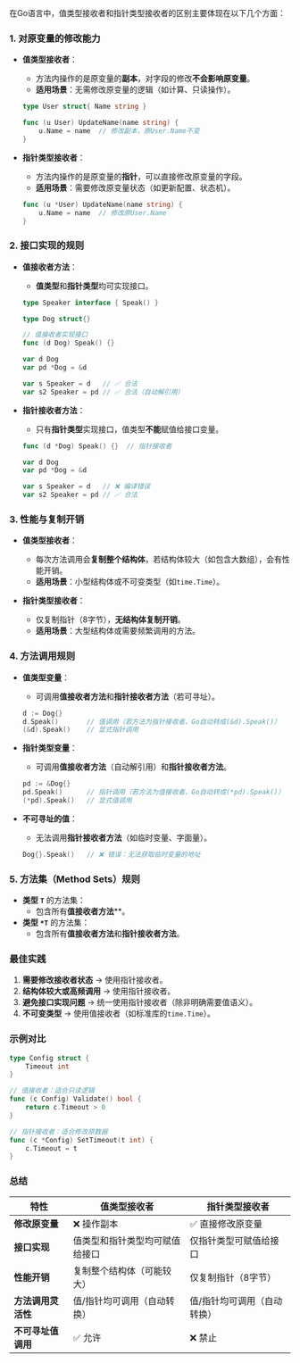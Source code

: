 在Go语言中，值类型接收者和指针类型接收者的区别主要体现在以下几个方面：

### ​**​1. 对原变量的修改能力​**​

- ​**​值类型接收者​**​：
    
    - 方法内操作的是原变量的​**​副本​**​，对字段的修改​**​不会影响原变量​**​。
    - ​**​适用场景​**​：无需修改原变量的逻辑（如计算、只读操作）。
    
    ```go
    type User struct{ Name string }
    
    func (u User) UpdateName(name string) {
        u.Name = name  // 修改副本，原User.Name不变
    }
    ```
    
- ​**​指针类型接收者​**​：
    
    - 方法内操作的是原变量的​**​指针​**​，可以直接修改原变量的字段。
    - ​**​适用场景​**​：需要修改原变量状态（如更新配置、状态机）。
    
    ```go
    func (u *User) UpdateName(name string) {
        u.Name = name  // 修改原User.Name
    }
    ```

### ​**​2. 接口实现的规则​**​

- ​**​值接收者方法​**​：
    
    - ​**​值类型​**​和​**​指针类型​**​均可实现接口。
    
    ```go
    type Speaker interface { Speak() }
    
    type Dog struct{}
    
    // 值接收者实现接口
    func (d Dog) Speak() {}
    
    var d Dog
    var pd *Dog = &d
    
    var s Speaker = d   // ✅ 合法
    var s2 Speaker = pd // ✅ 合法（自动解引用）
    ```
    
- ​**​指针接收者方法​**​：
    
    - 只有​**​指针类型​**​实现接口，值类型​**​不能​**​赋值给接口变量。
    
    ```go
    func (d *Dog) Speak() {}  // 指针接收者
    
    var d Dog
    var pd *Dog = &d
    
    var s Speaker = d   // ❌ 编译错误
    var s2 Speaker = pd // ✅ 合法
    ```


### ​**​3. 性能与复制开销​**​

- ​**​值类型接收者​**​：
    
    - 每次方法调用会​**​复制整个结构体​**​，若结构体较大（如包含大数组），会有性能开销。
    - ​**​适用场景​**​：小型结构体或不可变类型（如`time.Time`）。
- ​**​指针类型接收者​**​：
    
    - 仅复制指针（8字节），​**​无结构体复制开销​**​。
    - ​**​适用场景​**​：大型结构体或需要频繁调用的方法。

### ​**​4. 方法调用规则​**​

- ​**​值类型变量​**​：
    
    - 可调用​**​值接收者方法​**​和​**​指针接收者方法​**​（若可寻址）。
    
    ```go
    d := Dog{}
    d.Speak()       // 值调用（若方法为指针接收者，Go自动转成(&d).Speak()）
    (&d).Speak()    // 显式指针调用
    ```
    
- ​**​指针类型变量​**​：
    
    - 可调用​**​值接收者方法​**​（自动解引用）和​**​指针接收者方法​**​。
    
    ```go
    pd := &Dog{}
    pd.Speak()      // 指针调用（若方法为值接收者，Go自动转成(*pd).Speak()）
    (*pd).Speak()   // 显式值调用
    ```
    
- ​**​不可寻址的值​**​：
    
    - 无法调用​**​指针接收者方法​**​（如临时变量、字面量）。
    
    ```go
    Dog{}.Speak()   // ❌ 错误：无法获取临时变量的地址
    ```
    

### ​**​5. 方法集（Method Sets）规则​**​

- ​**​类型 `T`​**​ 的方法集：
    - 包含所有​**​值接收者方法​**​​**​。
- ​**​类型 `*T`​**​ 的方法集：
    - 包含所有​**​值接收者方法​**​和​**​指针接收者方法​**​。

### ​**​最佳实践​**​

1. ​**​需要修改接收者状态​**​ → 使用指针接收者。
2. ​**​结构体较大或高频调用​**​ → 使用指针接收者。
3. ​**​避免接口实现问题​**​ → 统一使用指针接收者（除非明确需要值语义）。
4. ​**​不可变类型​**​ → 使用值接收者（如标准库的`time.Time`）。

### ​**​示例对比​**​

```go
type Config struct {
    Timeout int
}

// 值接收者：适合只读逻辑
func (c Config) Validate() bool {
    return c.Timeout > 0
}

// 指针接收者：适合修改原数据
func (c *Config) SetTimeout(t int) {
    c.Timeout = t
}
```

### ​**​总结​**​

|​**​特性​**​|​**​值类型接收者​**​|​**​指针类型接收者​**​|
|---|---|---|
|​**​修改原变量​**​|❌ 操作副本|✅ 直接修改原变量|
|​**​接口实现​**​|值类型和指针类型均可赋值给接口|仅指针类型可赋值给接口|
|​**​性能开销​**​|复制整个结构体（可能较大）|仅复制指针（8字节）|
|​**​方法调用灵活性​**​|值/指针均可调用（自动转换）|值/指针均可调用（自动转换）|
|​**​不可寻址值调用​**​|✅ 允许|❌ 禁止|
